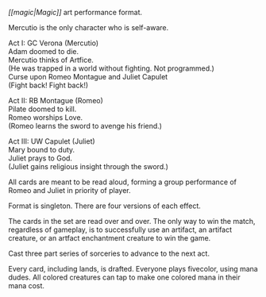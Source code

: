*[[magic|Magic]]* art performance format.

Mercutio is the only character who is self-aware.  
  
Act I: GC Verona (Mercutio)  
Adam doomed to die.  
Mercutio thinks of Artfice.  
(He was trapped in a world without fighting. Not programmed.)  
Curse upon Romeo Montague and Juliet Capulet  
(Fight back! Fight back!)  
  
Act II: RB Montague (Romeo)  
Pilate doomed to kill.  
Romeo worships Love.  
(Romeo learns the sword to avenge his friend.)  
  
Act III: UW Capulet (Juliet)  
Mary bound to duty.  
Juliet prays to God.  
(Juliet gains religious insight through the sword.)  
  
All cards are meant to be read aloud, forming a group performance of Romeo and Juliet in priority of player.  

Format is singleton. There are four versions of each effect.  
  
The cards in the set are read over and over. The only way to win the match, regardless of gameplay, is to successfully use an artifact, an artifact creature, or an artfact enchantment creature to win the game.  
  
Cast three part series of sorceries to advance to the next act.  
  
Every card, including lands, is drafted. Everyone plays fivecolor, using mana dudes. All colored creatures can tap to make one colored mana in their mana cost.